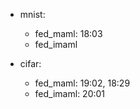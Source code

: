 - mnist:
    - fed_maml: 18:03
    - fed_imaml

- cifar:
    - fed_maml: 19:02, 18:29
    - fed_imaml: 20:01
